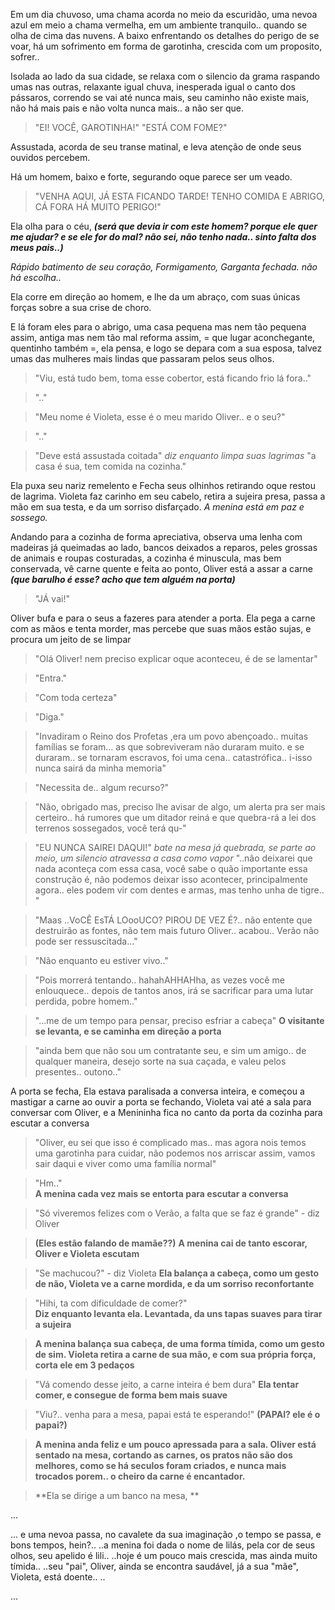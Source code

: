 Em um dia chuvoso, uma chama acorda no meio da escuridão, uma nevoa azul em meio a chama vermelha, em um ambiente tranquilo.. quando se olha de cima das nuvens. A baixo enfrentando os detalhes do perigo de se voar, há um sofrimento em forma de garotinha, crescida com um proposito, sofrer..

Isolada ao lado da sua cidade, se relaxa com o silencio da grama raspando umas nas outras, relaxante igual chuva, inesperada igual o canto dos pássaros, correndo se vai até nunca mais, seu caminho não existe mais, não há mais pais e não volta nunca mais.. a não ser que.  
  
> "EI! VOCÊ, GAROTINHA!"
> "ESTÁ COM FOME?"

Assustada, acorda de seu transe matinal, e leva atenção de onde seus ouvidos percebem.
  
Há um homem, baixo e forte, segurando oque parece ser um veado.  
  
> "VENHA AQUI, JÁ ESTA FICANDO TARDE! TENHO COMIDA E ABRIGO, CÁ FORA HÁ MUITO PERIGO!"

Ela olha para o céu,  ***(será que devia ir com este homem? porque ele quer me ajudar? e se ele for do mal? não sei, não tenho nada.. sinto falta dos meus pais..)***
  
*Rápido batimento de seu coração, Formigamento, Garganta fechada. não há escolha..*
  
Ela corre em direção ao homem, e lhe da um abraço, com suas únicas forças sobre a sua crise de choro.  
  
E lá foram eles para o abrigo, uma casa pequena mas nem tão pequena assim, antiga mas nem tão mal reforma assim, = que lugar aconchegante, quentinho também =, ela pensa, e logo se depara com a sua esposa, talvez umas das mulheres mais lindas que passaram pelos seus olhos.  
  
> "Viu, está tudo bem, toma esse cobertor, está ficando frio lá fora.."

> ".."

> "Meu nome é Violeta, esse é o meu marido Oliver.. e o seu?"

> ".."

> "Deve está assustada coitada" 
> *diz enquanto limpa suas lagrimas*
> "a casa é sua, tem comida na cozinha."

Ela puxa seu nariz remelento e Fecha seus olhinhos retirando oque restou de lagrima. Violeta faz carinho em seu cabelo, retira a sujeira presa, passa a mão em sua testa, e da um sorriso disfarçado. *A menina está em paz e sossego.*
  
Andando para a cozinha de forma apreciativa, observa uma lenha com madeiras já queimadas ao lado, bancos deixados a reparos, peles grossas de animais e roupas costuradas, a cozinha é minuscula, mas bem conservada, vê carne quente e feita ao ponto, Oliver está a assar a carne ***(que barulho é esse? acho que tem alguém na porta)***
  
> "JÁ vai!"  
  
Oliver bufa e para o seus a fazeres para atender a porta. Ela pega a carne com as mãos e tenta morder, mas percebe que suas mãos estão sujas, e procura um jeito de se limpar

> "Olá Oliver! nem preciso explicar oque aconteceu, é de se lamentar"  

> "Entra."

> "Com toda certeza"

> "Diga."

> "Invadiram o Reino dos Profetas ,era um povo abençoado.. muitas famílias se foram... as que sobreviveram não duraram muito. e se duraram.. se tornaram escravos, foi uma cena.. catastrófica.. i-isso nunca sairá da minha memoria"

> "Necessita de.. algum recurso?"

> "Não, obrigado mas, preciso lhe avisar de algo, um alerta pra ser mais certeiro.. há rumores que um ditador reiná e que quebra-rá a lei dos terrenos sossegados, você terá qu-"

> "EU NUNCA SAIREI DAQUI!" *bate na mesa já quebrada, se parte ao meio, um silencio atravessa a casa como vapor* "..não deixarei que nada aconteça com essa casa, você sabe o quão importante essa construção é, não podemos deixar isso acontecer, principalmente agora.. eles podem vir com dentes e armas, mas tenho unha de tigre.. "

> "Maas ..VoCÊ EsTÁ LOooUCO? PIROU DE VEZ É?.. não entente que destruirão as fontes, não tem mais futuro Oliver.. acabou.. Verão não pode ser ressuscitada..."

> "Não enquanto eu estiver vivo.."  
  
> "Pois morrerá tentando.. hahahAHHAHha, as vezes você me enlouquece.. depois de tantos anos, irá se sacrificar para uma lutar perdida, pobre homem.."
  
> "...me de um tempo para pensar, preciso esfriar a cabeça"
> **O visitante se levanta, e se caminha em direção a porta**
  
> "ainda bem que não sou um contratante seu, e sim um amigo.. de qualquer maneira, desejo sorte na sua caçada, e valeu pelos presentes.. outono.."

A porta se fecha, Ela estava paralisada a conversa inteira, e começou a mastigar a carne ao ouvir a porta se fechando, Violeta vai até a sala para conversar com Oliver, e a Menininha fica no canto da porta da cozinha para escutar a conversa  
  
> "Oliver, eu sei que isso é complicado mas.. mas agora nois temos uma garotinha para cuidar, não podemos nos arriscar assim, vamos sair daqui e viver como uma família normal"  

> "Hm.."  
> **A menina cada vez mais se entorta para escutar a conversa**
  
> "Só viveremos felizes com o Verão, a falta que se faz é grande" - diz Oliver
  
> **(Eles estão falando de mamãe??)**
> **A menina cai de tanto escorar, Oliver e Violeta escutam**

> "Se machucou?" - diz Violeta
> **Ela balança a cabeça, como um gesto de não, Violeta ve a carne mordida, e da um sorriso reconfortante**

> "Hihi, ta com dificuldade de comer?"  
> **Diz enquanto levanta ela. Levantada, da uns tapas suaves para tirar a sujeira**

> **A menina balança sua cabeça, de uma forma tímida, como um gesto de sim. Violeta retira a carne de sua mão, e com sua própria força, corta ele em 3 pedaços**

> "Vá comendo desse jeito, a carne inteira é bem dura"
> **Ela tentar comer, e consegue de forma bem mais suave**
  
> "Viu?.. venha para a mesa, papai está te esperando!"
> **(PAPAI? ele é o papai?)**

> **A menina anda feliz e um pouco apressada para a sala. Oliver está sentado na mesa, cortando as carnes, os pratos não são dos melhores, como se há seculos foram criados, e nunca mais trocados porem.. o cheiro da carne é encantador.**

> **Ela se dirige a um banco na mesa, **

...  
  
... e uma nevoa passa, no cavalete da sua imaginação ,o tempo se passa, e bons tempos, hein?..  ..a menina foi dada o nome de lilás, pela cor de seus olhos, seu apelido é lili.. ..hoje é um pouco mais crescida, mas ainda muito tímida.. ..seu "pai", Oliver, ainda se encontra saudável, já a sua "mãe", Violeta, está doente.. ..
  
...